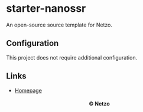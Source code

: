 # starter-nanossr

An open-source source template for Netzo.

## Configuration

This project does not require additional configuration.

## Links

- [Homepage](https://app.netzo.io/templates/starter-nanossr)

<div align="center">
  <h4>© Netzo</h4>
</div>
